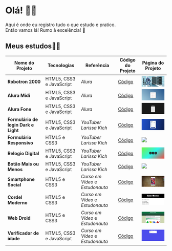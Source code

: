 # Olá! 👋🤓

Aqui é onde eu registro tudo o que estudo e pratico.<br>
Então vamos lá! Rumo à excelência! 🚀
## Meus estudos👨‍💻

| Nome do Projeto | Tecnologias | Referência | Código do Projeto | Página do Projeto |
| --- | --- | --- | --- | --- |
**Robotron 2000** | HTML5, CSS3 e JavaScript | *Alura* |  [Código](https://github.com/RafaelNikolasPuggi/My_Learning/tree/main/Alura/JavaScript%20-%20Manipulando%20o%20DOM/Robotron-2000) | <a href="https://rafaelnikolaspuggi.github.io/My_Learning/Alura/JavaScript%20-%20Manipulando%20o%20DOM/Robotron-2000/?"><img width="200px" src="./Previews/Robotron2000.png"/></a> |
**Alura Midi** | HTML5, CSS3 e JavaScript | *Alura* |  [Código](https://github.com/RafaelNikolasPuggi/My_Learning/tree/main/Alura/JavaScript%20para%20Web%20-%20Crie%20p%C3%A1ginas%20din%C3%A2micas/Aluramidi) | <a href="https://rafaelnikolaspuggi.github.io/My_Learning/Alura/JavaScript%20para%20Web%20-%20Crie%20p%C3%A1ginas%20din%C3%A2micas/Aluramidi/"><img width="200px" src="./Previews/AluraMidi.png"/></a> |
**Alura Fone** | HTML5, CSS3 e JavaScript | *Alura* |  [Código](https://github.com/RafaelNikolasPuggi/My_Learning/tree/main/Alura/JavaScript%20para%20Web%20-%20Crie%20p%C3%A1ginas%20din%C3%A2micas/Alura%20Fone) | <a href="https://rafaelnikolaspuggi.github.io/My_Learning/Alura/JavaScript%20para%20Web%20-%20Crie%20p%C3%A1ginas%20din%C3%A2micas/Alura%20Fone/desafio.html"><img width="200px" src="./Previews/AluraFone.png"/></a> |
**Formulário de login Dark e Light** | HTML5, CSS3 e JavaScript | *YouTuber Larissa Kich* |  [Código](https://github.com/RafaelNikolasPuggi/My_Learning/tree/main/Youtube/Larissakich/Formulario%20Responsivo) | <a href="https://rafaelnikolaspuggi.github.io/My_Learning/Youtube/Larissakich/Formul%C3%A1rio%20DARK%20e%20LIGHT/assents/"><img width="200px" src="./Previews/Login Dark e Light Mode.png"/></a> |
**Formulário Responsivo** | HTML5 e CSS3| *YouTuber Larissa Kich* | [Código](https://github.com/RafaelNikolasPuggi/My_Learning/tree/main/Youtube/Larissakich/Formulario%20Responsivo) | <a href="https://rafaelnikolaspuggi.github.io/My_Learning/Youtube/Larissakich/Formulario%20Responsivo/"><img width="200px" src="./Previews/Formulário Responsivo.png"/></a> |
**Relogio Digital** | HTML5, CSS3 e JavaScript | *YouTuber Larissa Kich* | [Código](https://github.com/RafaelNikolasPuggi/My_Learning/tree/main/Youtube/Larissakich/Rel%C3%B3gio%20Digital) | <a href="https://rafaelnikolaspuggi.github.io/My_Learning/Youtube/Larissakich/Rel%C3%B3gio%20Digital/"><img width="200px" src="./Previews/Relogio Digital.png"/></a> |
**Botão Mais ou Menos** | HTML5, CSS3 e JavaScript | *YouTuber Larissa Kich* | [Código](https://github.com/RafaelNikolasPuggi/My_Learning/tree/main/Youtube/Larissakich/Bot%C3%A3o%20mais%20ou%20menos) | <a href="https://rafaelnikolaspuggi.github.io/My_Learning/Youtube/Larissakich/Bot%C3%A3o%20mais%20ou%20menos//"><img width="200px" src="./Previews/Botão Mais ou Menos.png"/></a>|
**Smartphone Social** | HTML5 e CSS3 | *Curso em Vídeo* e *Estudonauta* | [Código](https://github.com/RafaelNikolasPuggi/My_Learning/tree/main/Estudonauta%20-%20Curso%20em%20V%C3%ADdeo/HTML5%20e%20CSS3/Desafios/Des_15_Projeto_Social) | <a href="https://rafaelnikolaspuggi.github.io/My_Learning/Estudonauta%20-%20Curso%20em%20V%C3%ADdeo/HTML5%20e%20CSS3/Desafios/Des_15_Projeto_Social/"><img width="200px" src="./Previews/Smartphone Social.png"/></a>|
**Cordel Moderno** | HTML5 e CSS3 | *Curso em Vídeo* e *Estudonauta* |[Código](https://github.com/RafaelNikolasPuggi/My_Learning/tree/main/Estudonauta%20-%20Curso%20em%20V%C3%ADdeo/HTML5%20e%20CSS3/Desafios/Des_12_Projeto_cordel) |<a href="https://rafaelnikolaspuggi.github.io/My_Learning/Estudonauta%20-%20Curso%20em%20V%C3%ADdeo/HTML5%20e%20CSS3/Desafios/Des_12_Projeto_cordel/"><img width="200px" src="./Previews/Cordel Moderno.png"/></a> |
**Web Droid** | HTML5 e CSS3 | *Curso em Vídeo* e *Estudonauta* | [Código](https://github.com/RafaelNikolasPuggi/My_Learning/tree/main/Estudonauta%20-%20Curso%20em%20V%C3%ADdeo/HTML5%20e%20CSS3/Desafios/Des_10_Projeto_web_droid) | <a href="https://rafaelnikolaspuggi.github.io/My_Learning/Estudonauta%20-%20Curso%20em%20V%C3%ADdeo/HTML5%20e%20CSS3/Desafios/Des_10_Projeto_web_droid/"><img width="200px" src="./Previews/Web Droid.png"/></a> |
**Verificador de idade**| HTML5, CSS3 e JavaScript| *Curso em Vídeo* e *Estudonauta* | [Código](https://github.com/RafaelNikolasPuggi/My_Learning/tree/main/Estudonauta%20-%20Curso%20em%20V%C3%ADdeo/Estudos%20JS/ex015) |<a href="https://rafaelnikolaspuggi.github.io/My_Learning/Estudonauta%20-%20Curso%20em%20V%C3%ADdeo/Estudos%20JS/ex015/"><img width="200px" src="./Previews/Verificador de idade.png"/></a> |

